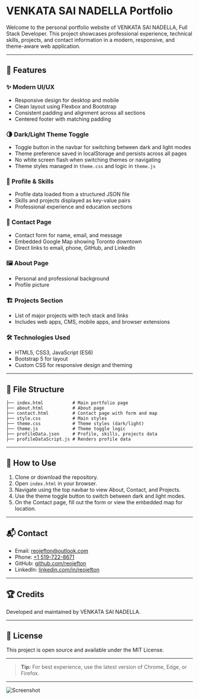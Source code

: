 # VENKATA SAI NADELLA Portfolio

Welcome to the personal portfolio website of VENKATA SAI NADELLA, Full Stack Developer. This project showcases professional experience, technical skills, projects, and contact information in a modern, responsive, and theme-aware web application.

---

## 🚀 Features

### ✨ Modern UI/UX
- Responsive design for desktop and mobile
- Clean layout using Flexbox and Bootstrap
- Consistent padding and alignment across all sections
- Centered footer with matching padding

### 🌗 Dark/Light Theme Toggle
- Toggle button in the navbar for switching between dark and light modes
- Theme preference saved in localStorage and persists across all pages
- No white screen flash when switching themes or navigating
- Theme styles managed in `theme.css` and logic in `theme.js`

### 📄 Profile & Skills
- Profile data loaded from a structured JSON file
- Skills and projects displayed as key-value pairs
- Professional experience and education sections

### 📍 Contact Page
- Contact form for name, email, and message
- Embedded Google Map showing Toronto downtown
- Direct links to email, phone, GitHub, and LinkedIn

### 🖼️ About Page
- Personal and professional background
- Profile picture

### 🏗️ Projects Section
- List of major projects with tech stack and links
- Includes web apps, CMS, mobile apps, and browser extensions

### 🛠️ Technologies Used
- HTML5, CSS3, JavaScript (ES6)
- Bootstrap 5 for layout
- Custom CSS for responsive design and theming

---

## 📁 File Structure

```
├── index.html           # Main portfolio page
├── about.html           # About page
├── contact.html         # Contact page with form and map
├── style.css            # Main styles
├── theme.css            # Theme styles (dark/light)
├── theme.js             # Theme toggle logic
├── profileData.json     # Profile, skills, projects data
├── profileDataScript.js # Renders profile data
```

---

## 📝 How to Use

1. Clone or download the repository.
2. Open `index.html` in your browser.
3. Navigate using the top navbar to view About, Contact, and Projects.
4. Use the theme toggle button to switch between dark and light modes.
5. On the Contact page, fill out the form or view the embedded map for location.

---

## 📬 Contact

- Email: [reojefton@outlook.com](mailto:reojefton@outlook.com)
- Phone: [+1 519-722-8671](tel:+15197228671)
- GitHub: [github.com/reojefton](https://github.com/reojefton)
- LinkedIn: [linkedin.com/in/reojefton](https://www.linkedin.com/in/reojefton)

---

## 🏆 Credits

Developed and maintained by VENKATA SAI NADELLA.

---

## 📜 License

This project is open source and available under the MIT License.

---

> **Tip:** For best experience, use the latest version of Chrome, Edge, or Firefox.

---

![Screenshot](images/profilepic.JPG)
